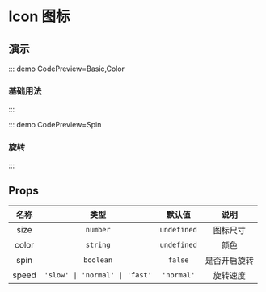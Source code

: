 # Icon 图标

## 演示

::: demo CodePreview=Basic,Color

### 基础用法

<Basic />

<Color />

:::

::: demo CodePreview=Spin

### 旋转

<Spin />

:::

## Props

| 名称  |              类型              |   默认值    |     说明     |
| :---: | :----------------------------: | :---------: | :----------: |
| size  |            `number`            | `undefined` |   图标尺寸   |
| color |            `string`            | `undefined` |     颜色     |
| spin  |           `boolean`            |   `false`   | 是否开启旋转 |
| speed | `'slow' \| 'normal' \| 'fast'` | `'normal'`  |   旋转速度   |
